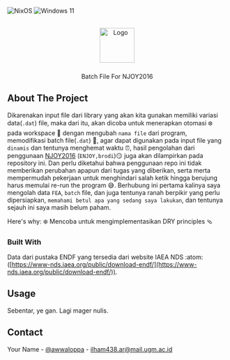 <a id="readme-top"></a>
![NixOS](https://img.shields.io/badge/NIXOS-5277C3.svg?style=for-the-badge&logo=NixOS&logoColor=white)
![Windows 11](https://img.shields.io/badge/Windows%2011-%230079d5.svg?style=for-the-badge&logo=Windows%2011&logoColor=white)

<!-- PROJECT LOGO -->
<br />
<div align="center">
  <a href="https://github.com/othneildrew/Best-README-Template">
    <img src="images/logo.png" alt="Logo" width="80" height="80">
  </a>
  <h3 align="center"></h3>

  <p align="center">
   Batch File For NJOY2016
  </p>
</div>

## About The Project

Dikarenakan input file dari library yang akan kita gunakan memiliki variasi data(`.dat`) file, maka dari itu, akan dicoba untuk menerapkan otomasi ❄️ pada workspace 🍞 dengan mengubah `nama file` dari program, memodifikasi batch file(`.dat`) 📜, agar dapat digunakan pada input file yang `dinamis` dan tentunya menghemat waktu ⏰, hasil pengolahan dari penggunaan [NJOY2016](https://github.com/njoy/NJOY2016) (`ENJOY,brodi`)😏 juga akan dilampirkan pada repository ini. Dan perlu diketahui bahwa penggunaan repo ini tidak memberikan perubahan apapun dari tugas yang diberikan, serta merta mempermudah pekerjaan untuk menghindari salah ketik hingga berujung harus memulai re-run the program 😅. Berhubung ini pertama kalinya saya mengolah data `FEA`, `batch` file, dan juga tentunya ranah berpikir yang perlu dipersiapkan, `memahami betul apa yang sedang saya lakukan`, dan tentunya sejauh ini saya masih belum paham.

Here's why:
❄️ Mencoba untuk mengimplementasikan DRY principles 🩴

### Built With

Data dari pustaka ENDF yang tersedia dari website IAEA NDS :atom: ([https://www-nds.iaea.org/public/download-endf/](https://www-nds.iaea.org/public/download-endf/)).

## Usage

Sebentar, ye gan. Lagi mager nulis.

## Contact

Your Name - [@awwaloppa](https://instagram.com/awwaloppa) - ilham438.ar@mail.ugm.ac.id
